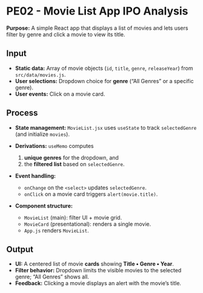 # PE02 - Movie List App IPO Analysis

**Purpose:** A simple React app that displays a list of movies and lets users filter by genre and click a movie to view its title.

## Input

* **Static data:** Array of movie objects (`id`, `title`, `genre`, `releaseYear`) from `src/data/movies.js`.
* **User selections:** Dropdown choice for **genre** (“All Genres” or a specific genre).
* **User events:** Click on a movie card.

## Process

* **State management:** `MovieList.jsx` uses `useState` to track `selectedGenre` (and initialize `movies`).
* **Derivations:** `useMemo` computes

  1. **unique genres** for the dropdown, and
  2. the **filtered list** based on `selectedGenre`.
* **Event handling:**

  * `onChange` on the `<select>` updates `selectedGenre`.
  * `onClick` on a movie card triggers `alert(movie.title)`.
* **Component structure:**

  * `MovieList` (main): filter UI + movie grid.
  * `MovieCard` (presentational): renders a single movie.
  * `App.js` renders `MovieList`.

## Output

* **UI:** A centered list of movie **cards** showing **Title • Genre • Year**.
* **Filter behavior:** Dropdown limits the visible movies to the selected genre; “All Genres” shows all.
* **Feedback:** Clicking a movie displays an alert with the movie’s title.
